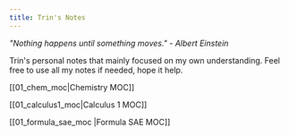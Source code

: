 ```yaml
---
title: Trin's Notes
---
```

*"Nothing happens until something moves." - Albert Einstein*

Trin's personal notes that mainly focused on my own understanding. Feel free to use all my notes if needed, hope it help.

[[01_chem_moc|Chemistry MOC]]

[[01_calculus1_moc|Calculus 1 MOC]]

[[01_formula_sae_moc |Formula SAE MOC]]